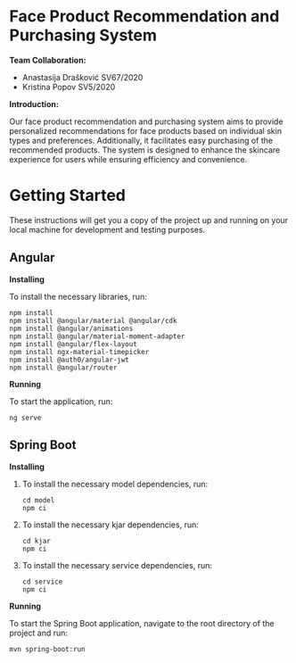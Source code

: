# Face Product Recommendation and Purchasing System

**Team Collaboration:**
- Anastasija Drašković SV67/2020
- Kristina Popov SV5/2020

**Introduction:**

Our face product recommendation and purchasing system aims to provide personalized recommendations for face products based on individual skin types and preferences. Additionally, it facilitates easy purchasing of the recommended products. The system is designed to enhance the skincare experience for users while ensuring efficiency and convenience.

# Getting Started
These instructions will get you a copy of the project up and running on your local machine for development and testing purposes.

## Angular
**Installing**

To install the necessary libraries, run:

```
npm install
npm install @angular/material @angular/cdk
npm install @angular/animations
npm install @angular/material-moment-adapter
npm install @angular/flex-layout
npm install ngx-material-timepicker
npm install @auth0/angular-jwt
npm install @angular/router
```

**Running**

To start the application, run:

```
ng serve
```

## Spring Boot

**Installing**

1. To install the necessary model dependencies, run:
   ```
   cd model
   npm ci
    ```
2. To install the necessary kjar dependencies, run:
     ```
   cd kjar
   npm ci
    ```
3. To install the necessary service dependencies, run:
    ```
   cd service
   npm ci
    ```
**Running**

To start the Spring Boot application, navigate to the root directory of the project and run:

```bash
mvn spring-boot:run
